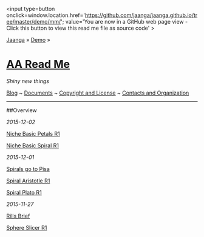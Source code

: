 <span style=display:none; >[You are now in a GitHub source code view - click this link to view Read Me file as a web page]( http://jaanga.github.io/demo/mm/index.html "View file as a web page." ) </span>
<input type=button onclick=window.location.href='https://github.com/jaanga/jaanga.github.io/tree/master/demo/mm/'; 
value='You are now in a GitHub web page view - Click this button to view this read me file as source code' >

[Jaanga]( http://jaanga.github.io ) » [Demo]( http://jaanga.github.io/demo/  ) »

[AA Read Me]( index.html )
===

_Shiny new things_

[Blog]( http://jaanga.github.io/request-jaanga-blog-posts.html )
~ [Documents]( http://jaanga.github.io/documents ) 
~ [Copyright and License]( http://jaanga.github.io/#http://jaanga.github.io/jaanga-copyright-and-mit-license.md ) 
~ [Contacts and Organization]( http://jaanga.github.io/#http://jaanga.github.io/jaanga-contacts-and-organization.md ) 

***

##Overview


_2015-12-02_

[Niche Basic Petals R1]( http://jaanga.github.io/demo/aa/niche/niche-basic-petals-r1.html )

[Niche Basic Spiral R1]( http://jaanga.github.io/demo/aa/niche/niche-basic-spiral-r1.html )

_2015-12-01_

[Spirals go to Pisa]( http://jaanga.github.io/demo/aa/spiral/spirals-go-to-pisa-r1.html )

[Spiral Aristotle R1]( http://jaanga.github.io/demo/aa/spiral/spiral-aristotle-r1.html )

[Spiral Plato R1]( http://jaanga.github.io/demo/aa/spiral/spiral-plato-r1.html )


_2015-11-27_

[Rills Brief]( http://jaanga.github.io/demo/aa/rills-brief/rills-brief-r1.html )

[Sphere Slicer R1 ]( http://jaanga.github.io/demo/aa/sphere-slicer/sphere-slicer-r1.html )